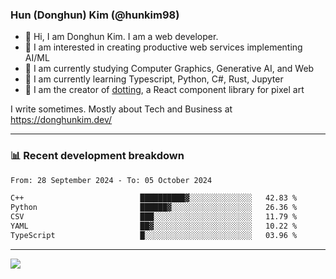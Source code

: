 ### Hun (Donghun) Kim (@hunkim98)

- 👋 Hi, I am Donghun Kim. I am a web developer. 
- 🤔 I am interested in creating productive web services implementing AI/ML
- 🔭 I am currently studying Computer Graphics, Generative AI, and Web 
- 🌱 I am currently learning Typescript, Python, C#, Rust, Jupyter
- 🎨 I am the creator of [dotting](https://github.com/hunkim98/dotting), a React component library for pixel art

I write sometimes. Mostly about Tech and Business at https://donghunkim.dev/

---
### 📊 Recent development breakdown
<!--START_SECTION:waka-->

```txt
From: 28 September 2024 - To: 05 October 2024

C++                          ██████████▓░░░░░░░░░░░░░░   42.83 %
Python                       ██████▓░░░░░░░░░░░░░░░░░░   26.36 %
CSV                          ███░░░░░░░░░░░░░░░░░░░░░░   11.79 %
YAML                         ██▓░░░░░░░░░░░░░░░░░░░░░░   10.22 %
TypeScript                   █░░░░░░░░░░░░░░░░░░░░░░░░   03.96 %
```

<!--END_SECTION:waka-->
---

<!-- <div align='center'> -->
  <img align="center" src="https://github-readme-stats.vercel.app/api?username=hunkim98&theme=dark&show_icons=true"/>
<!-- </div> -->
<!--
**hunkim98/hunkim98** is a ✨ _special_ ✨ repository because its `README.md` (this file) appears on your GitHub profile.

Here are some ideas to get you started:

- 🔭 I’m currently working on ...
- 🌱 I’m currently learning ...
- 👯 I’m looking to collaborate on ...
- 🤔 I’m looking for help with ...
- 💬 Ask me about ...
- 📫 How to reach me: ...
- 😄 Pronouns: ...
- ⚡ Fun fact: ...
-->
